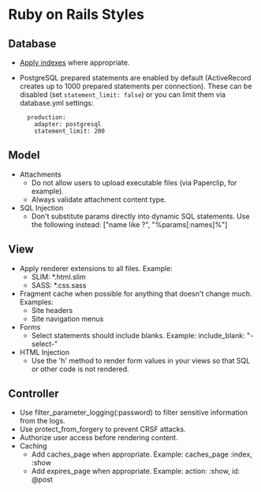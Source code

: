 # Ruby on Rails Styles

## Database

* [Apply indexes](http://robots.thoughtbot.com/post/163627511/a-grand-piano-for-your-violin) where appropriate.
* PostgreSQL prepared statements are enabled by default (ActiveRecord creates up to 1000 prepared statements per
  connection). These can be disabled (set `statement_limit: false`) or you can limit them via database.yml settings:

        production:
          adapter: postgresql
          statement_limit: 200

## Model

* Attachments
    * Do not allow users to upload executable files (via Paperclip, for example).
    * Always validate attachment content type.
* SQL Injection
    * Don't substitute params directly into dynamic SQL statements. Use the following
      instead: ["name like ?", "%params[:names]%"]

## View

* Apply renderer extensions to all files. Example:
    * SLIM: *.html.slim
    * SASS: *.css.sass
* Fragment cache when possible for anything that doesn't change much. Examples:
    * Site headers
    * Site navigation menus
* Forms
    * Select statements should include blanks. Example: include_blank: "-select-"
* HTML Injection
    * Use the 'h' method to render form values in your views so that SQL or other code is not rendered.

## Controller

* Use filter_parameter_logging(:password) to filter sensitive information from the logs.
* Use protect_from_forgery to prevent CRSF attacks.
* Authorize user access before rendering content.
* Caching
    * Add caches_page when appropriate. Example: caches_page :index, :show
    * Add expires_page when appropriate. Example: action: :show, id: @post
